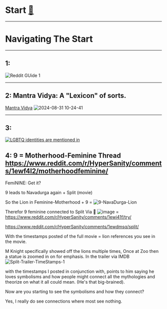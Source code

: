 # Start [🔁](https://www.reddit.com/r/HyperSanity/comments/1etbvra/what_is_vedic_wip/)
---------------------------------------------------------------------------------------------------------------------------------------------------------------------------------------------------------------------------------------------------------------------------

# Navigating The Start
--------------------------------------------------------------------------------------------------------------------------------------------------------------------------------------------------------------------------
## 1: 
![Reddit GUide 1](https://github.com/user-attachments/assets/4eb72dc9-03de-44fd-a979-307484159884)

--------------------------------------------------------------------------------------------------------------------------------------------------------------------------------------------------------------------------
## 2: Mantra Vidya: A "Lexicon" of sorts.
[Mantra Vidya](https://www.reddit.com/r/HyperSanity/comments/1ewcst1/whispers_of_the_eternal/)
![2024-08-31 10-24-41](https://github.com/user-attachments/assets/d898c416-f3dd-44d3-a241-196cd549ca1b)

--------------------------------------------------------------------------------------------------------------------------------------------------------------------------------------------------------------------------

## 3: 
[![LGBTQ identities are mentioned in](https://github.com/user-attachments/assets/45930b34-22a1-4758-8044-7ffda9711c91)](https://en.wikipedia.org/wiki/Navadurga)


## 4: 9 = Motherhood-Feminine Thread https://www.reddit.com/r/HyperSanity/comments/1ewf4l2/motherhoodfeminine/

FemiNINE: Get it?

9 leads to Navadurga again + Split (movie)

So the Lion in Feminine-Motherhood + 9 = ![9-NavaDurga-Lion](https://github.com/user-attachments/assets/8b283d12-636f-4d46-890c-f2598a7f4acd)

Therefor 9 feminine connected to Split Via 🥚  ![image](https://github.com/user-attachments/assets/1a00e639-e9c1-49e1-b211-956c9b25c5b7) = https://www.reddit.com/r/HyperSanity/comments/1ewi41f/try/

https://www.reddit.com/r/HyperSanity/comments/1ewdmsq/split/

With the timestamps posted of the full movie = lion references you see in the movie.

M Knight specifically showed off the lions multiple times, Once at Zoo then a statue is zoomed in on for emphasis.
In the trailer via IMDB ![Split-Trailer-TimeStamps-1](https://github.com/user-attachments/assets/0e055c71-0792-437b-aa59-d9e5a9a6d1a7)


with the timestamps I posted in conjunction with, points to him saying he loves symbolisms and how people might connect all the mythologies and theorize on what it all could mean.
(He's that big-brained).

Now are you starting to see the symbolisms and how they connect?

Yes, I really do see connections where most see nothing.


